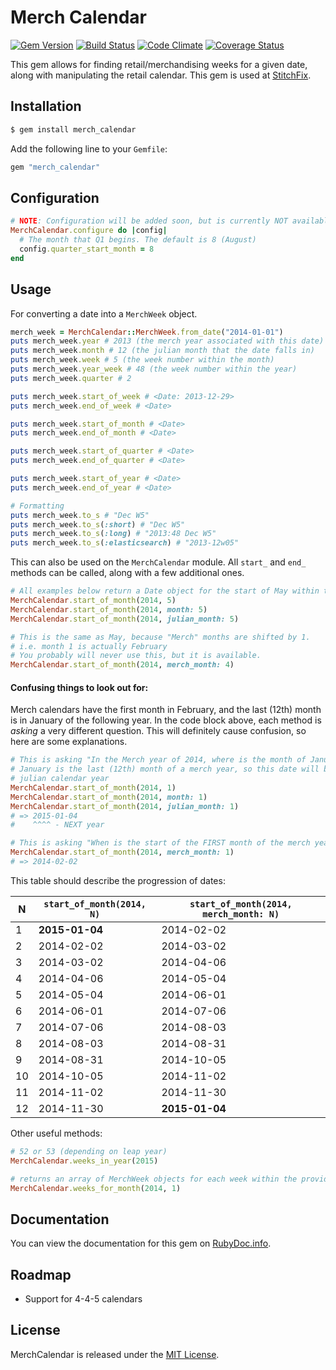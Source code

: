 # Merch Calendar

[![Gem Version](https://badge.fury.io/rb/merch_calendar.svg)](http://badge.fury.io/rb/merch_calendar)
[![Build Status](https://travis-ci.org/stitchfix/merch_calendar.svg)](https://travis-ci.org/stitchfix/merch_calendar)
[![Code Climate](https://codeclimate.com/github/stitchfix/merch_calendar/badges/gpa.svg)](https://codeclimate.com/github/stitchfix/merch_calendar)
[![Coverage Status](https://coveralls.io/repos/stitchfix/merch_calendar/badge.svg)](https://coveralls.io/r/stitchfix/merch_calendar)

This gem allows for finding retail/merchandising weeks for a given date, along with manipulating the retail calendar. This gem is used at [StitchFix](http://www.stitchfix.com/).

## Installation

```bash
$ gem install merch_calendar
```

Add the following line to your `Gemfile`:
```ruby
gem "merch_calendar"
```


## Configuration
```ruby
# NOTE: Configuration will be added soon, but is currently NOT available.
MerchCalendar.configure do |config|
  # The month that Q1 begins. The default is 8 (August)
  config.quarter_start_month = 8
end
```

## Usage

For converting a date into a `MerchWeek` object.

```ruby
merch_week = MerchCalendar::MerchWeek.from_date("2014-01-01")
puts merch_week.year # 2013 (the merch year associated with this date)
puts merch_week.month # 12 (the julian month that the date falls in)
puts merch_week.week # 5 (the week number within the month)
puts merch_week.year_week # 48 (the week number within the year)
puts merch_week.quarter # 2

puts merch_week.start_of_week # <Date: 2013-12-29>
puts merch_week.end_of_week # <Date>

puts merch_week.start_of_month # <Date>
puts merch_week.end_of_month # <Date>

puts merch_week.start_of_quarter # <Date>
puts merch_week.end_of_quarter # <Date>

puts merch_week.start_of_year # <Date>
puts merch_week.end_of_year # <Date>

# Formatting
puts merch_week.to_s # "Dec W5"
puts merch_week.to_s(:short) # "Dec W5"
puts merch_week.to_s(:long) # "2013:48 Dec W5"
puts merch_week.to_s(:elasticsearch) # "2013-12w05"
```

This can also be used on the `MerchCalendar` module. All `start_` and `end_` methods can be called, along with a few additional ones.

```ruby
# All examples below return a Date object for the start of May within the 2014 merch year
MerchCalendar.start_of_month(2014, 5)
MerchCalendar.start_of_month(2014, month: 5)
MerchCalendar.start_of_month(2014, julian_month: 5)

# This is the same as May, because "Merch" months are shifted by 1.
# i.e. month 1 is actually February
# You probably will never use this, but it is available.
MerchCalendar.start_of_month(2014, merch_month: 4)
```

#### Confusing things to look out for:

Merch calendars have the first month in February, and the last (12th) month is in January of the following year. In the code block above, each method is *asking* a very different question. This will definitely cause confusion, so here are some explanations.

```ruby
# This is asking "In the Merch year of 2014, where is the month of January?"
# January is the last (12th) month of a merch year, so this date will be in the NEXT
# julian calendar year
MerchCalendar.start_of_month(2014, 1)
MerchCalendar.start_of_month(2014, month: 1)
MerchCalendar.start_of_month(2014, julian_month: 1)
# => 2015-01-04
#    ^^^^ - NEXT year

# This is asking "When is the start of the FIRST month of the merch year 2014"
MerchCalendar.start_of_month(2014, merch_month: 1)
# => 2014-02-02

```

This table should describe the progression of dates:

| N  | `start_of_month(2014, N)` | `start_of_month(2014, merch_month: N)` |
| ------------- | ------------- | ------------- |
| 1  | **2015-01-04**  | 2014-02-02 |
| 2  | 2014-02-02  | 2014-03-02 |
| 3  | 2014-03-02  | 2014-04-06 |
| 4  | 2014-04-06  | 2014-05-04 |
| 5  | 2014-05-04  | 2014-06-01 |
| 6  | 2014-06-01  | 2014-07-06 |
| 7  | 2014-07-06  | 2014-08-03 |
| 8  | 2014-08-03  | 2014-08-31 |
| 9  | 2014-08-31  | 2014-10-05 |
| 10  | 2014-10-05  | 2014-11-02 |
| 11  | 2014-11-02  | 2014-11-30 |
| 12  | 2014-11-30  | **2015-01-04** |


Other useful methods:

```ruby
# 52 or 53 (depending on leap year)
MerchCalendar.weeks_in_year(2015)

# returns an array of MerchWeek objects for each week within the provided month
MerchCalendar.weeks_for_month(2014, 1)
```

## Documentation
You can view the documentation for this gem on [RubyDoc.info](http://www.rubydoc.info/github/stitchfix/merch_calendar/master).


## Roadmap
* Support for 4-4-5 calendars

## License
MerchCalendar is released under the [MIT License](http://www.opensource.org/licenses/MIT).
